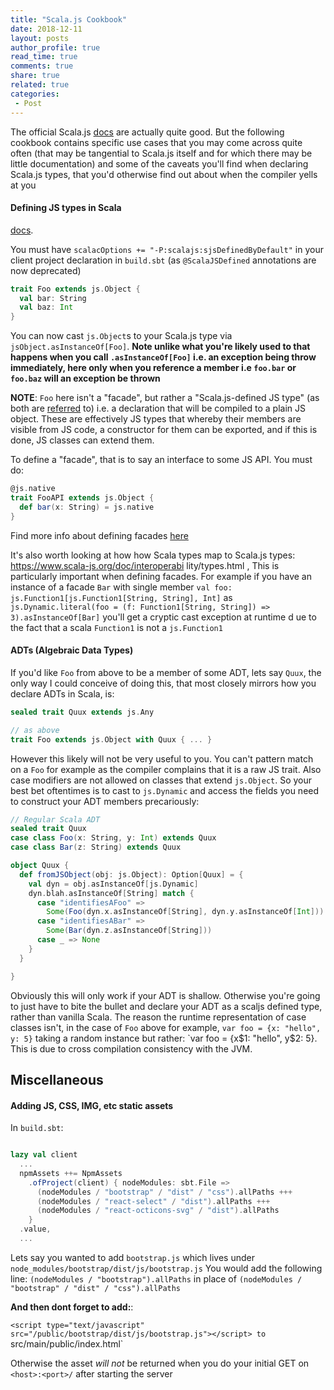 ```yaml
---
title: "Scala.js Cookbook"
date: 2018-12-11
layout: posts
author_profile: true
read_time: true
comments: true
share: true
related: true
categories:
 - Post
---
```


The official Scala.js [docs](https://www.scala-js.org/doc/) are actually quite good. But the following cookbook contains specific use cases that you may come across quite often (that may be tangential to Scala.js itself and for which there may be little documentation) and some of the caveats you'll find when declaring Scala.js types, that you'd otherwise find out about when the compiler yells at you

#### Defining JS types in Scala
[docs](https://www.scala-js.org/doc/interoperability/sjs-defined-js-classes.html).

You must have `scalacOptions += "-P:scalajs:sjsDefinedByDefault"` in your client project declaration in
`build.sbt` (as `@ScalaJSDefined` annotations are now deprecated)

```scala
trait Foo extends js.Object {
  val bar: String
  val baz: Int
}
```
You can now cast `js.Object`s to your Scala.js type via `jsObject.asInstanceOf[Foo]`. **Note unlike what you're likely used to
that happens when you call `.asInstanceOf[Foo]` i.e. an exception being throw immediately, here only when you reference a member
i.e `foo.bar` or `foo.baz` will an exception be thrown**

**NOTE**: `Foo` here isn't a "facade", but rather a "Scala.js-defined JS type" (as both are [referred](https://www.scala-js.org/doc/interoperability/sjs-defined-js-classes.html) to) i.e. a declaration that will be compiled to a plain JS object. These are effectively JS types that whereby their members are visible from JS code, a constructor for them can be exported, and if this is done, JS classes can extend them.

To define a "facade", that is to say an interface to some JS API. You must do:

```scala
@js.native
trait FooAPI extends js.Object {
  def bar(x: String) = js.native
}
```
Find more info about defining facades [here](https://www.scala-js.org/doc/interoperability/facade-types.html)

It's also worth looking at how how Scala types map to Scala.js types: https://www.scala-js.org/doc/interoperabi
lity/types.html , This is particularly important when defining facades. For example if you have an instance of a facade
`Bar` with single member `val foo: js.Function1[js.Function1[String, String], Int]` as
`js.Dynamic.literal(foo = (f: Function1[String, String]) => 3).asInstanceOf[Bar]` you'll get a cryptic cast exception at runtime d
ue to the fact that a scala `Function1` is not a `js.Function1`

#### ADTs (Algebraic Data Types)

If you'd like `Foo` from above to be a member of some ADT, lets say `Quux`, the only way I could conceive of doing this, that most closely mirrors how you declare ADTs in Scala, is:

```scala
sealed trait Quux extends js.Any

// as above
trait Foo extends js.Object with Quux { ... }
```

However this likely will not be very useful to you. You can't pattern match on a `Foo` for example as the compiler complains that it is a raw JS trait. Also case modifiers are not allowed on classes that extend `js.Object`. So your best bet oftentimes is to cast to `js.Dynamic` and access the fields you need to construct your ADT members precariously:

```scala
// Regular Scala ADT
sealed trait Quux
case class Foo(x: String, y: Int) extends Quux
case class Bar(z: String) extends Quux

object Quux {
  def fromJSObject(obj: js.Object): Option[Quux] = {
    val dyn = obj.asInstanceOf[js.Dynamic]
    dyn.blah.asInstanceOf[String] match {
      case "identifiesAFoo" =>
        Some(Foo(dyn.x.asInstanceOf[String], dyn.y.asInstanceOf[Int]))
      case "identifiesABar" =>
        Some(Bar(dyn.z.asInstanceOf[String]))
      case _ => None
    }
  }

}
```
Obviously this will only work if your ADT is shallow. Otherwise you're going to just have to bite the bullet and declare your
ADT as a scaljs defined type, rather than vanilla Scala. The reason the runtime representation of case classes isn't, in the case of `Foo` above for example, `var foo = {x: "hello", y: 5}` taking a random instance but rather: `var foo = {x$1: "hello", y$2: 5}. This is due to cross compilation consistency with the JVM.

## Miscellaneous

#### Adding JS, CSS, IMG, etc static assets

In `build.sbt`:
```scala

lazy val client
  ...
  npmAssets ++= NpmAssets
    .ofProject(client) { nodeModules: sbt.File =>
      (nodeModules / "bootstrap" / "dist" / "css").allPaths +++
      (nodeModules / "react-select" / "dist").allPaths +++
      (nodeModules / "react-octicons-svg" / "dist").allPaths
    }
  .value,
  ...
```

Lets say you wanted to add  `bootstrap.js` which lives under
`node_modules/bootstrap/dist/js/bootstrap.js`  You would add
the following line: `(nodeModules / "bootstrap").allPaths`
in place of `(nodeModules / "bootstrap" / "dist" / "css").allPaths`

**And then dont forget to add:**:

`<script type="text/javascript" src="/public/bootstrap/dist/js/bootstrap.js"></script>
to `src/main/public/index.html`

Otherwise the asset _will not_ be returned when you do your initial GET on
`<host>:<port>/` after starting the server

